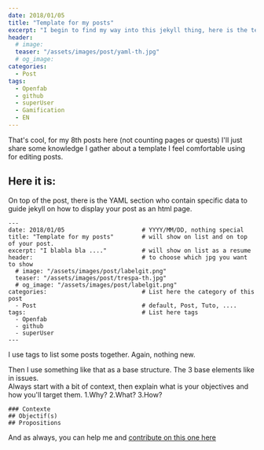 ```yaml
---
date: 2018/01/05
title: "Template for my posts"
excerpt: "I begin to find my way into this jekyll thing, here is the template I'm working on"
header:
  # image:
  teaser: "/assets/images/post/yaml-th.jpg"
  # og_image:
categories:
  - Post
tags:
  - Openfab
  - github
  - superUser
  - Gamification
  - EN
---
```


That's cool, for my 8th posts here (not counting pages or quests) I'll just share some knowledge I gather about a template I feel comfortable using for editing posts.

## Here it is:

On top of the post, there is the YAML section who contain specific data to guide jekyll on how to display your post as an html page.
```
---
date: 2018/01/05                      # YYYY/MM/DD, nothing special
title: "Template for my posts"        # will show on list and on top of your post.
excerpt: "I blabla bla ...."          # will show on list as a resume
header:                               # to choose which jpg you want to show
  # image: "/assets/images/post/labelgit.png"    
  teaser: "/assets/images/post/trespa-th.jpg"
  # og_image: "/assets/images/post/labelgit.png"
categories:                           # List here the category of this post
  - Post                              # default, Post, Tuto, ....
tags:                                 # List here tags
  - Openfab
  - github
  - superUser
---
```
I use tags to list some posts together. Again, nothing new.  

Then I use something like that as a base structure. The 3 base elements like in issues.  
Always start with a bit of context, then explain what is your objectives and how you'll target them. 1.Why? 2.What? 3.How?  

```
### Contexte
## Objectif(s)
## Propositions
```


And as always, you can help me and [contribute on this one here](https://github.com/nicolasdb/nicolasdb.github.io/blob/master/_posts/2018-01-05-post-template-yalm.md)  
